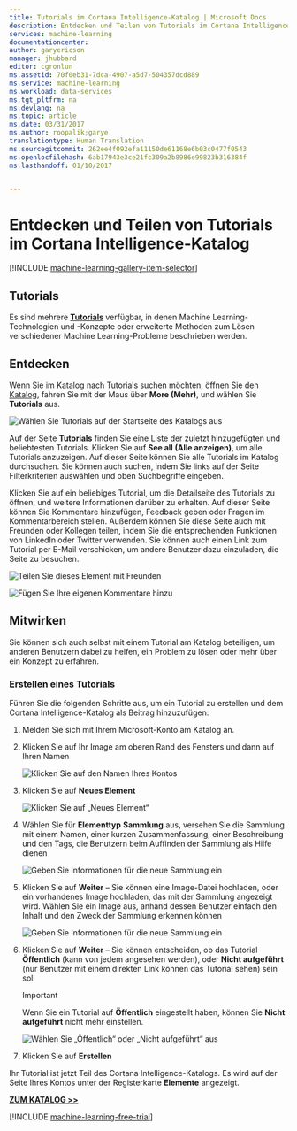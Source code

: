 ```yaml
---
title: Tutorials im Cortana Intelligence-Katalog | Microsoft Docs
description: Entdecken und Teilen von Tutorials im Cortana Intelligence-Katalog.
services: machine-learning
documentationcenter: 
author: garyericson
manager: jhubbard
editor: cgronlun
ms.assetid: 70f0eb31-7dca-4907-a5d7-504357dcd889
ms.service: machine-learning
ms.workload: data-services
ms.tgt_pltfrm: na
ms.devlang: na
ms.topic: article
ms.date: 03/31/2017
ms.author: roopalik;garye
translationtype: Human Translation
ms.sourcegitcommit: 262ee4f092efa11150de61168e6b03c0477f0543
ms.openlocfilehash: 6ab17943e3ce21fc309a2b8986e99823b316384f
ms.lasthandoff: 01/10/2017


---
```

# <a name="discover-and-share-tutorials-in-the-cortana-intelligence-gallery"></a>Entdecken und Teilen von Tutorials im Cortana Intelligence-Katalog
[!INCLUDE [machine-learning-gallery-item-selector](../../includes/machine-learning-gallery-item-selector.md)]

## <a name="tutorials"></a>Tutorials
Es sind mehrere **[Tutorials](https://gallery.cortanaintelligence.com/tutorials)** verfügbar, in denen Machine Learning-Technologien und -Konzepte oder erweiterte Methoden zum Lösen verschiedener Machine Learning-Probleme beschrieben werden.

## <a name="discover"></a>Entdecken
Wenn Sie im Katalog nach Tutorials suchen möchten, öffnen Sie den [Katalog](http://gallery.cortanaintelligence.com), fahren Sie mit der Maus über **More (Mehr)**, und wählen Sie **Tutorials** aus.

![Wählen Sie Tutorials auf der Startseite des Katalogs aus](media/machine-learning-gallery-tutorials/select-tutorials-in-gallery.png)

 Auf der Seite **[Tutorials](https://gallery.cortanaintelligence.com/tutorials)**
 finden Sie eine Liste der zuletzt hinzugefügten und beliebtesten Tutorials.
Klicken Sie auf **See all (Alle anzeigen)**, um alle Tutorials anzuzeigen.
Auf dieser Seite können Sie alle Tutorials im Katalog durchsuchen. Sie können auch suchen, indem Sie links auf der Seite Filterkriterien auswählen und oben Suchbegriffe eingeben.

 Klicken Sie auf ein beliebiges Tutorial, um die Detailseite des Tutorials zu öffnen, und weitere Informationen darüber zu erhalten.
Auf dieser Seite können Sie Kommentare hinzufügen, Feedback geben oder Fragen im Kommentarbereich stellen. Außerdem können Sie diese Seite auch mit Freunden oder Kollegen teilen, indem Sie die entsprechenden Funktionen von LinkedIn oder Twitter verwenden. Sie können auch einen Link zum Tutorial per E-Mail verschicken, um andere Benutzer dazu einzuladen, die Seite zu besuchen.

![Teilen Sie dieses Element mit Freunden](media/machine-learning-gallery-how-to-use-contribute-publish/share-links.png)

![Fügen Sie Ihre eigenen Kommentare hinzu](media/machine-learning-gallery-how-to-use-contribute-publish/comments.png)

## <a name="contribute"></a>Mitwirken
Sie können sich auch selbst mit einem Tutorial am Katalog beteiligen, um anderen Benutzern dabei zu helfen, ein Problem zu lösen oder mehr über ein Konzept zu erfahren.

### <a name="create-a-tutorial"></a>Erstellen eines Tutorials
Führen Sie die folgenden Schritte aus, um ein Tutorial zu erstellen und dem Cortana Intelligence-Katalog als Beitrag hinzuzufügen:

1. Melden Sie sich mit Ihrem Microsoft-Konto am Katalog an.

2. Klicken Sie auf Ihr Image am oberen Rand des Fensters und dann auf Ihren Namen
  
    ![Klicken Sie auf den Namen Ihres Kontos](media/machine-learning-gallery-tutorials/click-account-name.png)

3. Klicken Sie auf **Neues Element**
  
    ![Klicken Sie auf „Neues Element“](media/machine-learning-gallery-collections/click-new-item.png)

4. Wählen Sie für **Elementtyp** **Sammlung** aus, versehen Sie die Sammlung mit einem Namen, einer kurzen Zusammenfassung, einer Beschreibung und den Tags, die Benutzern beim Auffinden der Sammlung als Hilfe dienen
  
    ![Geben Sie Informationen für die neue Sammlung ein](media/machine-learning-gallery-tutorials/create-tutorial-page-1.png)
5. Klicken Sie auf **Weiter** – Sie können eine Image-Datei hochladen, oder ein vorhandenes Image hochladen, das mit der Sammlung angezeigt wird. Wählen Sie ein Image aus, anhand dessen Benutzer einfach den Inhalt und den Zweck der Sammlung erkennen können
  
    ![Geben Sie Informationen für die neue Sammlung ein](media/machine-learning-gallery-tutorials/create-tutorial-page-2.png)

6. Klicken Sie auf **Weiter** – Sie können entscheiden, ob das Tutorial **Öffentlich** (kann von jedem angesehen werden), oder **Nicht aufgeführt** (nur Benutzer mit einem direkten Link können das Tutorial sehen) sein soll
  
    > [!IMPORTANT]
    > Wenn Sie ein Tutorial auf **Öffentlich** eingestellt haben, können Sie **Nicht aufgeführt** nicht mehr einstellen.
    > 
    > 
  
    ![Wählen Sie „Öffentlich“ oder „Nicht aufgeführt“ aus](media/machine-learning-gallery-tutorials/create-tutorial-page-3.png)

7. Klicken Sie auf **Erstellen**

Ihr Tutorial ist jetzt Teil des Cortana Intelligence-Katalogs. Es wird auf der Seite Ihres Kontos unter der Registerkarte **Elemente** angezeigt.

**[ZUM KATALOG >>](http://gallery.cortanaintelligence.com)**

[!INCLUDE [machine-learning-free-trial](../../includes/machine-learning-free-trial.md)]


